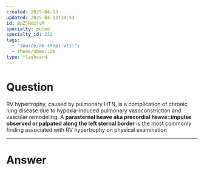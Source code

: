 ```yaml
---
created: 2025-04-13
updated: 2025-04-13T10:53
id: BpZ}Ndz!vM
specialty: pulmo
specialty_id: 232
tags:
  - "source/ak-step1-v11:": 
  - theme/nbme::26
type: flashcard
---
```


# Question
RV hypertrophy, caused by pulmonary HTN, is a complication of chronic lung disease due to hypoxia-induced pulmonary vasoconstriction and vascular remodeling.   A **parasternal heave aka precordial heave::impulse observed or palpated along the left sternal border** is the most commonly finding associated with RV hypertrophy on physical examination

---

# Answer
